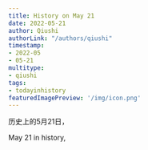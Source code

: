 ```yaml
---
title: History on May 21
date: 2022-05-21
author: Qiushi 
authorLink: "/authors/qiushi"
timestamp: 
- 2022-05
- 05-21
multitype: 
- qiushi
tags: 
- todayinhistory
featuredImagePreview: '/img/icon.png'
---
```









历史上的5月21日，

May 21 in history, 

<!--more-->

